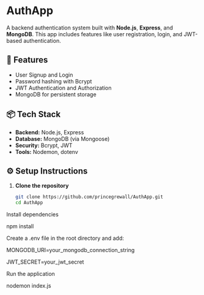 # AuthApp

A backend authentication system built with **Node.js**, **Express**, and **MongoDB**. This app includes features like user registration, login, and JWT-based authentication.

## 🚀 Features

- User Signup and Login
- Password hashing with Bcrypt
- JWT Authentication and Authorization
- MongoDB for persistent storage

## 📦 Tech Stack

- **Backend:** Node.js, Express
- **Database:** MongoDB (via Mongoose)
- **Security:** Bcrypt, JWT
- **Tools:** Nodemon, dotenv

## ⚙️ Setup Instructions

1. **Clone the repository**
   ```bash
   git clone https://github.com/princegrewall/AuthApp.git
   cd AuthApp

Install dependencies

npm install

Create a .env file in the root directory and add:

MONGODB_URI=your_mongodb_connection_string

JWT_SECRET=your_jwt_secret

Run the application

nodemon index.js


